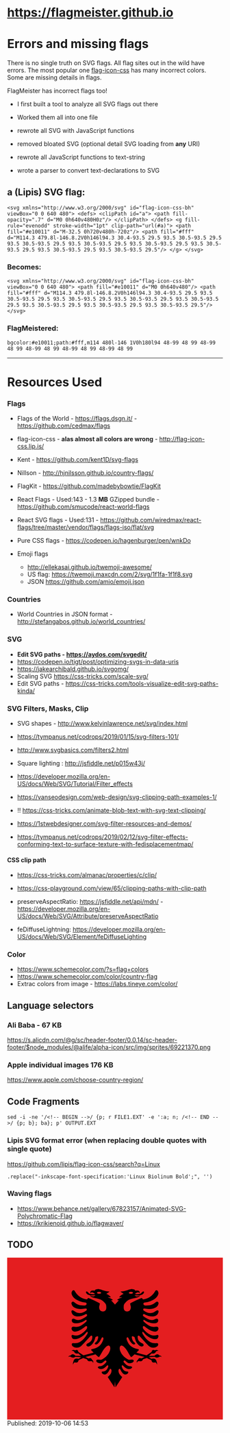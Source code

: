 # https://flagmeister.github.io

# Errors and missing flags

There is no single truth on SVG flags. All flag sites out in the wild have errors. The most popular one [flag-icon-css](http://flag-icon-css.lip.is/) has many incorrect colors. Some are missing details in flags.

FlagMeister has incorrect flags too!

* I first built a tool to analyze all SVG flags out there

* Worked them all into one file

* rewrote all SVG with JavaScript functions

* removed bloated SVG (optional detail SVG loading from **any** URI)

* rewrote all JavaScript functions to text-string

* wrote a parser to convert text-declarations to SVG


## a (Lipis) SVG flag:
``
<svg xmlns="http://www.w3.org/2000/svg" id="flag-icon-css-bh" viewBox="0 0 640 480">
  <defs>
    <clipPath id="a">
      <path fill-opacity=".7" d="M0 0h640v480H0z"/>
    </clipPath>
  </defs>
  <g fill-rule="evenodd" stroke-width="1pt" clip-path="url(#a)">
    <path fill="#e10011" d="M-32.5 0h720v480h-720z"/>
    <path fill="#fff" d="M114.3 479.8l-146.8.2V0h146l94.3 30.4-93.5 29.5 93.5 30.5-93.5 29.5 93.5 30.5-93.5 29.5 93.5 30.5-93.5 29.5 93.5 30.5-93.5 29.5 93.5 30.5-93.5 29.5 93.5 30.5-93.5 29.5 93.5 30.5-93.5 29.5"/>
  </g>
</svg>
``

### Becomes:

``
<svg xmlns="http://www.w3.org/2000/svg" id="flag-icon-css-bh" viewBox="0 0 640 480">
    <path fill="#e10011" d="M0 0h640v480"/>
    <path fill="#fff" d="M114.3 479.8l-146.8.2V0h146l94.3 30.4-93.5 29.5 93.5 30.5-93.5 29.5 93.5 30.5-93.5 29.5 93.5 30.5-93.5 29.5 93.5 30.5-93.5 29.5 93.5 30.5-93.5 29.5 93.5 30.5-93.5 29.5 93.5 30.5-93.5 29.5"/>
</svg>
``

### FlagMeistered:

``
bgcolor:#e10011;path:#fff,m114 480l-146 1V0h180l94 48-99 48 99 48-99 48 99 48-99 48 99 48-99 48 99 48-99 48 99
``

<hr>

# Resources Used

### Flags

* Flags of the World - https://flags.dsgn.it/ - https://github.com/cedmax/flags

* flag-icon-css - **alas almost all colors are wrong** - http://flag-icon-css.lip.is/

* Kent - https://github.com/kent1D/svg-flags

* Nillson - http://hjnilsson.github.io/country-flags/

* FlagKit - https://github.com/madebybowtie/FlagKit 

* React Flags - Used:143 - 1.3 **MB** GZipped bundle - https://github.com/smucode/react-world-flags

* React SVG flags - Used:131 - https://github.com/wiredmax/react-flags/tree/master/vendor/flags/flags-iso/flat/svg

* Pure CSS flags - https://codepen.io/hagenburger/pen/wnkDo

* Emoji flags 
  * http://ellekasai.github.io/twemoji-awesome/
  * US flag: https://twemoji.maxcdn.com/2/svg/1f1fa-1f1f8.svg
  * JSON https://github.com/amio/emoji.json

### Countries

* World Countries in JSON format - http://stefangabos.github.io/world_countries/

### SVG

* __Edit SVG paths - https://aydos.com/svgedit/__
* https://codepen.io/tigt/post/optimizing-svgs-in-data-uris
* https://jakearchibald.github.io/svgomg/
* Scaling SVG https://css-tricks.com/scale-svg/
* Edit SVG paths - https://css-tricks.com/tools-visualize-edit-svg-paths-kinda/

### SVG Filters, Masks, Clip

* SVG shapes - http://www.kelvinlawrence.net/svg/index.html
* https://tympanus.net/codrops/2019/01/15/svg-filters-101/
* http://www.svgbasics.com/filters2.html
* Square lighting : http://jsfiddle.net/p015w43j/

* https://developer.mozilla.org/en-US/docs/Web/SVG/Tutorial/Filter_effects

* https://vanseodesign.com/web-design/svg-clipping-path-examples-1/

* !! https://css-tricks.com/animate-blob-text-with-svg-text-clipping/

* https://1stwebdesigner.com/svg-filter-resources-and-demos/

* https://tympanus.net/codrops/2019/02/12/svg-filter-effects-conforming-text-to-surface-texture-with-fedisplacementmap/

#### CSS clip path

* https://css-tricks.com/almanac/properties/c/clip/
* https://css-playground.com/view/65/clipping-paths-with-clip-path

* preserveAspectRatio: https://jsfiddle.net/api/mdn/ - https://developer.mozilla.org/en-US/docs/Web/SVG/Attribute/preserveAspectRatio

* feDiffuseLightning: https://developer.mozilla.org/en-US/docs/Web/SVG/Element/feDiffuseLighting


### Color

* https://www.schemecolor.com/?s=flag+colors
* https://www.schemecolor.com/color/country-flag
* Extrac colors from image - https://labs.tineye.com/color/

## Language selectors

### Ali Baba - 67 KB

https://s.alicdn.com/@g/sc/header-footer/0.0.14/sc-header-footer/$node_modules/@alife/alpha-icon/src/img/sprites/69221370.png

### Apple individual images 176 KB

https://www.apple.com/choose-country-region/



## Code Fragments

```
sed -i -ne '/<!-- BEGIN -->/ {p; r FILE1.EXT' -e ':a; n; /<!-- END -->/ {p; b}; ba}; p' OUTPUT.EXT
```

### Lipis SVG format error (when replacing double quotes with single quote)

https://github.com/lipis/flag-icon-css/search?q=Linux

``
.replace("-inkscape-font-specification:'Linux Biolinum Bold';", '')
``

### Waving flags

* https://www.behance.net/gallery/67823157/Animated-SVG-Polychromatic-Flag
* https://krikienoid.github.io/flagwaver/

## TODO

<svg xmlns="http://www.w3.org/2000/svg" xmlns:xlink="http://www.w3.org/1999/xlink" id="flag-icon-css-al" viewBox="0 0 640 480">
  <path fill="#e41e20" d="M0 0h640v480H0z"/>
  <path id="a" d="M272 93c-4 0-12 1-12 5-13-2-14 3-13 8 1-2 3-3 4-3 2-0 3.5.3 5 1a22 22 0 0 1 5 4c-5 1-8.2.4-12-0a16 16 0 0 1-6-2c-1-1-2-2-4-4-3-3-6-2-5 2 2 4 6 6 10 7 2.1.3 5 1 9 1 4 0 8-.5 9 0-1.3.8-3 2-6 2.8-3 1-7-2-10-2.4.3 2 3 4 9 6 9 2 17 4 23 6a37 37 0 0 1 11 9c5 5 5 9 5 11 1 9-2 14-8 15-2.8.7-8-.7-9.8-3-2-2.2-3.7-6-3-12 .5-2 3-8.3.9-9.5a274 274 0 0 0-32-15c-2-1-4 2-5 4a50 50 0 0 1-36-24c-4-8-11 0-10 7 2 8 8 14 15 18 7 4 17 8 26 8 5 1 5 7-1 9-12 0-22-1-31-9-7-6-11 1-8.8 5 3 13 22 17 41 13 7-1 3 7 1 7-8 6-22 11-35 0-6-4-9-1-7 5 5 16 27 13 41 5 4-2 7 3 3 6-18 13-27 13-35 8-10-4-11 7-5 11 7 4 24 1 36-7 5-4 6 2 2 5-15 13-21 16-36 14-8-1-8 9-2 13 8 5 24-3 37-14 5-3 6 2 4 7a54 54 0 0 1-22 18c-7 3-14 2-18.3.7-6-2-6 4-3 9 2 3 9 4.3 18 1 9-3 18-10 24-18 5-5 5 2 2 6-13 20-24 27-39 26-7-1-8 4-4 9 8 6 17 6 25-0 7-7 21-22 28-30 5-4 6.9 0 5 8-1 5-5 10-14 14-6 4-2 9 3 9 3 0 8-3 12-8 5-6 6-10 9-20 9-5 8-2 8 2-2 9-4 11-9 15-4 4 3 6 6 4 7-5 10-12 13.2-18.2 2-4.4 7.4-2.3 4.8 5-6 17.4-16 24.2-33.3 27.8-1.7.3-2.8 1.3-2.2 3.3l7 7c-10.7 3.2-19.4 5-30.2 8l-14.8-9.8c-1.3-3.2-2-8.2-9.8-4.7-5.2-2.4-7.7-1.5-10.6 1 4.2 0 6 1.2 7.7 3.1 2.2 5.7 7.2 6.3 12.3 4.7 3.3 2.7 5 4.9 8.4 7.7l-16.7-.5c-6-6.3-10.6-6-14.8-1-3.3.5-4.6.5-6.8 4.4 3.4-1.4 5.6-1.8 7.1-.3 6.3 3.7 10.4 2.9 13.5 0l17.5 1.1c-2.2 2-5.2 3-7.5 4.8-9-2.6-13.8 1-15.4 8.3a17 17 0 0 0-1.2 9.3c.8-3 2.3-5.5 4.9-7 8 2 11-1.3 11.5-6.1 4-3.2 9.8-3.9 13.7-7.1 4.6 1.4 6.8 2.3 11.4 3.8 1.6 5 5.3 6.9 11.3 5.6 7 .2 5.8 3.2 6.4 5.5 2-3.3 1.9-6.6-2.5-9.6-1.6-4.3-5.2-6.3-9.8-3.8-4.4-1.2-5.5-3-9.9-4.3 11-3.5 18.8-4.3 29.8-7.8l7.7 6.8c1.5.9 2.9 1.1 3.8 0 6.9-10 10-18.7 16.3-25.3 2.5-2.8 5.6-6.4 9-7.3 1.7-.5 3.8-.2 5.2 1.3 1.3 1.4 2.4 4.1 2 8.2-.7 5.7-2.1 7.6-3.7 11-1.7 3.5-3.6 5.6-5.7 8.3-4 5.3-9.4 8.4-12.6 10.5-6.4 4.1-9 2.3-14 2-6.4.7-8 3.8-2.8 8.1 4.8 2.6 9.2 2.9 12.8 2.2 3-.6 6.6-4.5 9.2-6.6 2.8-3.3 7.6.6 4.3 4.5-5.9 7-11.7 11.6-19 11.5-7.7 1-6.2 5.3-1.2 7.4 9.2 3.7 17.4-3.3 21.6-8 3.2-3.5 5.5-3.6 5 1.9-3.3 9.9-7.6 13.7-14.8 14.2-5.8-.6-5.9 4-1.6 7 9.6 6.6 16.6-4.8 19.9-11.6 2.3-6.2 5.9-3.3 6.3 1.8 0 6.9-3 12.4-11.3 19.4 6.3 10.1 13.7 20.4 20 30.5l19.2-214L320 139c-2-1.8-8.8-9.8-10.5-11-.7-.6-1-1-.1-1.4.9-.4 3-.8 4.5-1-4-4.1-7.6-5.4-15.3-7.6 1.9-.8 3.7-.4 9.3-.6a30.2 30.2 0 0 0-13.5-10.2c4.2-3 5-3.2 9.2-6.7a86.3 86.3 0 0 1-19.5-3.8 37.4 37.4 0 0 0-12-3.4zm.8 8.4c3.8 0 6.1 1.3 6.1 2.9 0 1.6-2.3 2.9-6.1 2.9s-6.2-1.5-6.2-3c0-1.6 2.4-2.8 6.2-2.8z"/>
  <use width="100%" height="100%" transform="matrix(-1 0 0 1 640 0)" xlink:href="#a"/>
</svg>
Published: 2019-10-06 14:53 
